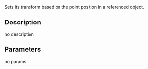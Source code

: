 Sets its transform based on the point position in a referenced object.



## Description
no description
## Parameters
no params